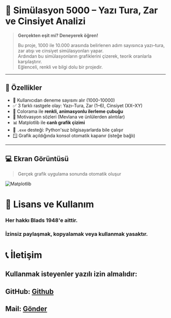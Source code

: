 # 🎲 Simülasyon 5000 – Yazı Tura, Zar ve Cinsiyet Analizi

> **Gerçekten eşit mi? Deneyerek öğren!**
>
> Bu proje, 1000 ile 10.000 arasında belirlenen adım sayısınca yazı–tura, zar atışı ve cinsiyet simülasyonları yapar.  
> Ardından bu simülasyonların grafiklerini çizerek, teorik oranlarla karşılaştırır.  
> Eğlenceli, renkli ve bilgi dolu bir projedir.  

---

## 📌 Özellikler

- 🧠 Kullanıcıdan deneme sayısını alır (1000-10000)
- ✅ 3 farklı rastgele olay: Yazı–Tura, Zar (1–6), Cinsiyet (XX–XY)
- 🎨 Colorama ile **renkli, animasyonlu ilerleme çubuğu**
- 🎯 Motivasyon sözleri (Mevlana ve ünlülerden alıntılar)
- 📊 Matplotlib ile **canlı grafik çizimi**
- 🔐 `.exe` desteği: Python'suz bilgisayarlarda bile çalışır
- 🪟 Grafik açıldığında konsol otomatik kapanır (isteğe bağlı)

---

## 💻 Ekran Görüntüsü

> Gerçek grafik uygulama sonunda otomatik oluşur

![Matplotlib](https://upload.wikimedia.org/wikipedia/commons/thumb/1/1a/Matplotlib_logo.svg/2560px-Matplotlib_logo.svg.png)

# 📜 Lisans ve Kullanım
### Her hakkı Blads 1948'e aittir.
### İzinsiz paylaşmak, kopyalamak veya kullanmak yasaktır.

# 📞 İletişim
## Kullanmak isteyenler yazılı izin almalıdır:
## GitHub: [Github](https://github.com/blads1948)
## Mail: [Gönder](mailto:blads1948@proton.me)
